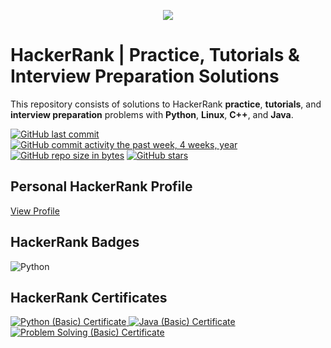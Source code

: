 <p align="center"><a href="https://www.hackerrank.com/maasker"><img src="https://i0.wp.com/gradsingames.com/wp-content/uploads/2016/05/856771_668224053197841_1943699009_o.png" ></a></p>


# HackerRank | Practice, Tutorials & Interview Preparation Solutions

This repository consists of solutions to HackerRank **practice**, **tutorials**, and **interview preparation** problems with **Python**, **Linux**, **C++**, and **Java**.

[![GitHub last commit](https://img.shields.io/github/last-commit/maasker/HackerRank.svg)](https://github.com/maasker/HackerRank) 
[![GitHub commit activity the past week, 4 weeks, year](https://img.shields.io/github/commit-activity/y/maasker/HackerRank.svg)](https://github.com/maasker/HackerRank)
[![GitHub repo size in bytes](https://img.shields.io/github/repo-size/maasker/HackerRank.svg)](https://github.com/maasker/HackerRank) 
[![GitHub stars](https://img.shields.io/github/stars/maasker/HackerRank.svg)](https://github.com/maasker/HackerRank)

## Personal HackerRank Profile

[View Profile](https://www.hackerrank.com/theabhaykumar)

## HackerRank Badges

![Python](/badges/python_5_star.png)

## HackerRank Certificates

<a href="Skills%20Certification/Python%20(Basic)%20Certificate.png">
    <img src="badges/python_basic_skill.png" alt="Python (Basic) Certificate"/>
</a>
<a href="Skills%20Certification/Java%20(Basic)%20Certificate.png">
    <img src="badges/java_basic_skill.png" alt="Java (Basic) Certificate"/>
</a>
<a href="Skills%20Certification/Problem%20Solving%20(Basic)%20Certificate.png">
    <img src="badges/problem_solving_basic_skill.png" alt="Problem Solving (Basic) Certificate"/>
</a>
